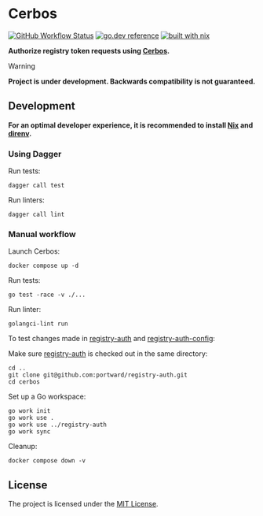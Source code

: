 # Cerbos

[![GitHub Workflow Status](https://img.shields.io/github/actions/workflow/status/portward/cerbos-authorizer/ci.yaml?style=flat-square)](https://github.com/portward/cerbos-authorizer/actions/workflows/ci.yaml)
[![go.dev reference](https://img.shields.io/badge/go.dev-reference-007d9c?logo=go&logoColor=white&style=flat-square)](https://pkg.go.dev/mod/github.com/portward/cerbos-authorizer)
[![built with nix](https://img.shields.io/badge/builtwith-nix-7d81f7?style=flat-square)](https://builtwithnix.org)

**Authorize registry token requests using [Cerbos](https://cerbos.dev).**

> [!WARNING]
> **Project is under development. Backwards compatibility is not guaranteed.**

## Development

**For an optimal developer experience, it is recommended to install [Nix](https://nixos.org/download.html) and [direnv](https://direnv.net/docs/installation.html).**

### Using Dagger

Run tests:

```shell
dagger call test
```

Run linters:

```shell
dagger call lint
```

### Manual workflow

Launch Cerbos:

```shell
docker compose up -d
```

Run tests:

```shell
go test -race -v ./...
```

Run linter:

```shell
golangci-lint run
```

To test changes made in [registry-auth](https://github.com/portward/registry-auth) and [registry-auth-config](https://github.com/portward/registry-auth-config):

Make sure [registry-auth](https://github.com/portward/registry-auth) is checked out in the same directory:

```shell
cd ..
git clone git@github.com:portward/registry-auth.git
cd cerbos
```

Set up a Go workspace:

```shell
go work init
go work use .
go work use ../registry-auth
go work sync
```

Cleanup:

```shell
docker compose down -v
```

## License

The project is licensed under the [MIT License](LICENSE).
